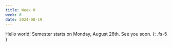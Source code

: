 ```yaml
---
title: Week 0
week: 0
date: 2024-08-19
---
```


Hello world! Semester starts on Monday, August 26th. See you soon.
{: .fs-5 }
